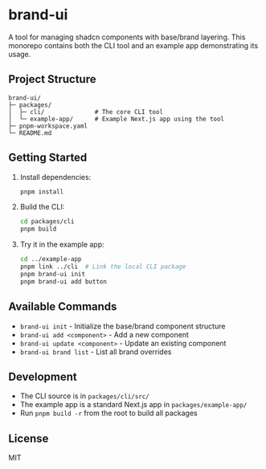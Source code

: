 # brand-ui

A tool for managing shadcn components with base/brand layering. This monorepo contains both the CLI tool and an example app demonstrating its usage.

## Project Structure

```
brand-ui/
├─ packages/
│  ├─ cli/              # The core CLI tool
│  └─ example-app/      # Example Next.js app using the tool
├─ pnpm-workspace.yaml
└─ README.md
```

## Getting Started

1. Install dependencies:
   ```bash
   pnpm install
   ```

2. Build the CLI:
   ```bash
   cd packages/cli
   pnpm build
   ```

3. Try it in the example app:
   ```bash
   cd ../example-app
   pnpm link ../cli  # Link the local CLI package
   pnpm brand-ui init
   pnpm brand-ui add button
   ```

## Available Commands

- `brand-ui init` - Initialize the base/brand component structure
- `brand-ui add <component>` - Add a new component
- `brand-ui update <component>` - Update an existing component
- `brand-ui brand list` - List all brand overrides

## Development

- The CLI source is in `packages/cli/src/`
- The example app is a standard Next.js app in `packages/example-app/`
- Run `pnpm build -r` from the root to build all packages

## License

MIT
